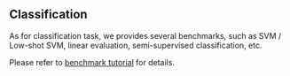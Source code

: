 ## Classification

As for classification task, we provides several benchmarks, such as SVM / Low-shot SVM, linear evaluation,  semi-supervised classification, etc.

Please refer to [benchmark tutorial](../../../docs/en/tutorials/6_benchmarks.md) for details.
